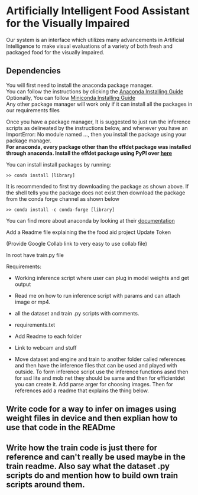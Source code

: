# Artificially Intelligent Food Assistant for the Visually Impaired

Our system is an interface which utilizes many advancements in Artificial Intelligence to make visual evaluations of a variety of both fresh and packaged food for the visually impaired.

## Dependencies

You will first need to install the anaconda package manager.\
You can follow the instructions by clicking the [Anaconda Installing Guide](https://docs.anaconda.com/anaconda/install/index.html)\
Optionally, You can follow [Miniconda Installing Guide](https://docs.conda.io/en/latest/miniconda.html)\
Any other package manager will work only if it can install all the packages in our requirements files

Once you have a package manager, It is suggested to just run the inference scripts as delineated by the instructions below, and whenever
you have an ImportError: No module named ..., then you install the package using your package manager.\
**For anaconda, every package other than the effdet package was installed through anaconda. Install the effdet package using PyPI over [here](https://pypi.org/project/effdet/)**

You can install install packages by running:
```
>> conda install [library]
```
It is recommended to first try downloading the package as shown above. If the shell tells you the package does not exist then download the package from the conda forge channel as shown below
```
>> conda install -c conda-forge [library]
```
You can find more about anaconda by looking at their [documentation](https://docs.anaconda.com/)







Add a Readme file explaining the the food aid project
Update Token

(Provide Google Collab link to very easy to use collab file)

In root have train.py file

Requirements:
* Working inference script where user can plug in model weights and get output
* Read me on how to run inference script with params and can attach image or mp4.
* all the dataset and train .py scripts with comments.
* requirements.txt
* Add Readme to each folder
* Link to webcam and stuff

* Move dataset and engine and train to another folder called references and then have the inference files that can be used and played with outside. To form inference script use the inference functions asnd then for ssd lite and mob net they should be same and then for efficientdet you can create it. Add parse arger for choosing images. Then for references add a readme that explains the thing below.

## Write code for a way to infer on images using weight files in device and then explian how to use that code in the READme

## Write how the train code is just there for reference and can't really be used maybe in the train readme. Also say what the dataset .py scripts do and mention how to build own train scripts around them.  
